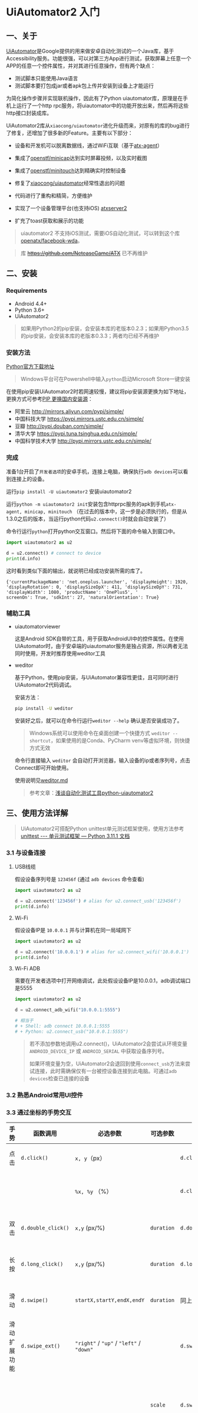 # UiAutomator2 入门

## 一、关于

[UiAutomator](https://developer.android.com/training/testing/ui-automator.html)是Google提供的用来做安卓自动化测试的一个Java库，基于Accessibility服务。功能很强，可以对第三方App进行测试，获取屏幕上任意一个APP的任意一个控件属性，并对其进行任意操作，但有两个缺点：

- 测试脚本只能使用Java语言  
- 测试脚本要打包成jar或者apk包上传并安装到设备上才能运行  

为简化操作步骤并实现联机操作，因此有了Python uiautomator库，原理是在手机上运行了一个http rpc服务，将uiautomator中的功能开放出来，然后再将这些http接口封装成库。  

UiAutomator2库从`xiaocong/uiautomator`进化升级而来，对原有的库的bug进行了修复，还增加了很多新的Feature。主要有以下部分：

- 设备和开发机可以脱离数据线，通过WiFi互联（基于[atx-agent](https://github.com/openatx/atx-agent)）

- 集成了[openstf/minicap](https://github.com/openstf/minicap)达到实时屏幕投频，以及实时截图

- 集成了[openstf/minitouch](https://github.com/openstf/minitouch)达到精确实时控制设备

- 修复了[xiaocong/uiautomator](https://github.com/xiaocong/uiautomator)经常性退出的问题

- 代码进行了重构和精简，方便维护

- 实现了一个设备管理平台(也支持iOS) [atxserver2](https://github.com/openatx/atxserver2)

- 扩充了toast获取和展示的功能

> uiautomator2 不支持iOS测试，需要iOS自动化测试，可以转到这个库 [openatx/facebook-wda](https://github.com/openatx/facebook-wda)。

> 库 ~~<https://github.com/NeteaseGame/ATX>~~ 已不再维护  

## 二、安装

### Requirements

- Android 4.4+
- Python 3.6+
- UiAutomator2

> 如果用Python2的pip安装，会安装本库的老版本0.2.3；如果用Python3.5的pip安装，会安装本库的老版本0.3.3；两者均已经不再维护  

### 安装方法

[Python官方下载地址](https://www.python.org/downloads/)  

> Windows平台可在Powershell中输入`python`启动Microsoft Store一键安装  

在使用pip安装UiAutomator2时若网速较慢，建议将pip安装源更换为如下地址，更换方式可参考[PIP 更换国内安装源](https://blog.csdn.net/yuzaipiaofei/article/details/80891108)：
- 阿里云 http://mirrors.aliyun.com/pypi/simple/ 
- 中国科技大学 https://pypi.mirrors.ustc.edu.cn/simple/ 
- 豆瓣 http://pypi.douban.com/simple/ 
- 清华大学 https://pypi.tuna.tsinghua.edu.cn/simple/ 
- 中国科学技术大学 http://pypi.mirrors.ustc.edu.cn/simple/

### 完成

准备1台开启了`开发者选项`的安卓手机，连接上电脑，确保执行`adb devices`可以看到连接上的设备。

运行`pip install -U uiautomator2` 安装uiautomator2

运行`python -m uiautomator2 init`安装包含httprpc服务的apk到手机`atx-agent, minicap, minitouch` （在过去的版本中，这一步是必须执行的，但是从1.3.0之后的版本，当运行python代码`u2.connect()`时就会自动安装了）

命令行运行`python`打开python交互窗口。然后将下面的命令输入到窗口中。

```python
import uiautomator2 as u2

d = u2.connect() # connect to device
print(d.info)
```

这时看到类似下面的输出，就说明已经成功安装所需的库了。

```
{'currentPackageName': 'net.oneplus.launcher', 'displayHeight': 1920, 'displayRotation': 0, 'displaySizeDpX': 411, 'displaySizeDpY': 731, 'displayWidth': 1080, 'productName': 'OnePlus5', '
screenOn': True, 'sdkInt': 27, 'naturalOrientation': True}
```

### 辅助工具

- uiautomatorviewer

  这是Android SDK自带的工具，用于获取AndroidUI中的控件属性。在使用UiAutomator时，由于安卓端的uiautomator服务是独占资源，所以两者无法同时使用，开发时推荐使用weditor工具

- weditor

  基于Python，使用pip安装，与UiAutomator兼容性更佳，且可同时进行UiAutomator2代码调试。

  安装方法：

  ```bash
  pip install -U weditor
  ```

  安装好之后，就可以在命令行运行`weditor --help` 确认是否安装成功了。

  > Windows系统可以使用命令在桌面创建一个快捷方式 `weditor --shortcut`，如果使用的是Conda、PyCharm venv等虚拟环境，则快捷方式无效

  命令行直接输入 `weditor` 会自动打开浏览器，输入设备的ip或者序列号，点击Connect即可开始使用。

  使用说明见[weditor.md](weditor.md)
  
  >  参考文章：[浅谈自动化测试工具python-uiautomator2](https://testerhome.com/topics/11357)



## 三、使用方法详解

> UiAutomator2可搭配Python unittest单元测试框架使用，使用方法参考[unittest --- 单元测试框架 — Python 3.11.1 文档](https://docs.python.org/zh-cn/3/library/unittest.html)



### 3.1 与设备连接

1. USB线缆

   假设设备序列号是 `123456f` (通过 `adb devices` 命令查看)

   ```python
   import uiautomator2 as u2
   
   d = u2.connect('123456f') # alias for u2.connect_usb('123456f')
   print(d.info)
   ```

2. Wi-Fi

   假设设备IP是 `10.0.0.1` 并与计算机在同一局域网下

   ```python
   import uiautomator2 as u2
   
   d = u2.connect('10.0.0.1') # alias for u2.connect_wifi('10.0.0.1')
   print(d.info)
   ```

3. Wi-Fi ADB

   需要在开发者选项中打开网络调试，此处假设设备IP是10.0.0.1，adb调试端口是5555

   ```python
   import uiautomator2 as u2
   
   d = u2.connect_adb_wifi("10.0.0.1:5555")
   
   # 相当于
   # + Shell: adb connect 10.0.0.1:5555
   # + Python: u2.connect_usb("10.0.0.1:5555")
   ```
   > 若不添加参数地调用u2.connect()，UiAutomator2会尝试从环境变量`ANDROID_DEVICE_IP` 或 `ANDROID_SERIAL` 中获取设备序列号。
   >
   > 如果环境变量为空，UiAutomator2会退回到使用`connect_usb`方法来尝试连接，此时需确保仅有一台被控设备连接到此电脑。可通过`adb devices`检查已连接的设备



### 3.2 熟悉Android常用UI控件



### 3.3 通过坐标的手势交互

| 手势         | 函数调用           | 必选参数                                 | 可选参数   | 示例                                                     | 补充                                  |
| ------------ | ------------------ | ---------------------------------------- | ---------- | -------------------------------------------------------- | ------------------------------------- |
| 点击         | `d.click()`        | `x, y`（px）                             |            | `d.click(50, 100)`                                       | 物理像素点定位                        |
|              |                    | `%x, %y` （%）                           |            | `d.click(0.1, 0.2)`                                      | 百分比定位，基于屏幕大小              |
| 双击         | `d.double_click()` | `x,y` (px/%)                             | `duration` | `d.double_click(50, 100, 0.2)`                           | 默认点击间隔为100ms                   |
| 长按         | `d.long_click()`   | `x,y` (px/%)                             | `duration` | `d.long_click(50, 100, duration=0.5)`                    | 默认持续时间为500ms                   |
| 滑动         | `d.swipe()`        | `startX,startY,endX,endY`                | `duration` | 同上                                                     | 默认持续时间为500ms                   |
| 滑动扩展功能 | `d.swipe_ext()`    | `"right"` / `"up"` / `"left"` / `"down"` |            | `d.swipe_ext("up")`                                      | 上划                                  |
|              |                    |                                          | `scale`    | `d.swipe_ext("up", scale=0.9)`                           | 默认滑动距离为屏幕高度（宽度）的90%   |
|              |                    |                                          | `box`      | `d.swipe_ext("up", box=(0,0,100,100))`                   | 在 (0,0) -> (100, 100) 这个区域做滑动 |
| 按住并拖动   | `d.drag()`         | `startX,startY,endX,endY`                | `duration` | `d.drag(0,0,100,100,duration=0.5)``d.drag(0,0,100,100)`  | 默认执行时长为0.5秒                   |
| 九宫格解锁   | `d.swipe_points()` | 由点坐标（元组/列表，px/%）组成的列表    | `duration` | `d.swipe_points([(0, 0), (100, 100), (200, 200)], 0.5))` | 默认执行时长为0.5秒                   |



### 3.4 控件定位

#### 支持的选择器

ui2支持 android 中 UiSelector 类中的所有定位方式，详细可以在这个网址查看：https://developer.android.com/reference/android/support/test/uiautomator/UiSelector

整体内容如下,所有的属性可以通过weditor查看到。

| 名称                  | 描述                                            |
| --------------------- | ----------------------------------------------- |
| text                  | text是指定文本的元素                            |
| textContains          | text中包含有指定文本的元素                      |
| textMatches           | text符合指定正则的元素                          |
| textStartsWith        | text以指定文本开头的元素                        |
| className             | className是指定类名的元素                       |
| classNameMatches      | className类名符合指定正则的元素                 |
| description           | description是指定文本的元素                     |
| descriptionContains   | description中包含有指定文本的元素               |
| descriptionMatches    | description符合指定正则的元素                   |
| descriptionStartsWith | description以指定文本开头的元素                 |
| checkable             | 可检查的元素，参数为True，False                 |
| checked               | 已选中的元素，通常用于复选框，参数为True，False |
| clickable             | 可点击的元素，参数为True，False                 |
| longClickable         | 可长按的元素，参数为True，False                 |
| scrollable            | 可滚动的元素，参数为True，False                 |
| enabled               | 已激活的元素，参数为True，False                 |
| focusable             | 可聚焦的元素，参数为True，False                 |
| focused               | 获得了焦点的元素，参数为True，False             |
| selected              | 当前选中的元素，参数为True，False               |
| packageName           | packageName为指定包名的元素                     |
| packageNameMatches    | packageName为符合正则的元素                     |
| resourceId            | resourceId为指定内容的元素                      |
| resourceIdMatches     | resourceId为符合指定正则的元素                  |

#### 选择器定位示例

```element = d(上述列表中的属性=字符串值)```

例：```element = d(resourceId="com.google.android.dialer:id/dialpad_fab")```

> 返回类型为 `<class 'uiautomator2._selector.UiObject'>`
>
> 例如`<uiautomator2._selector.UiObject object at 0x000001D938F596D0>` (即使找不到元素也返回值)

#### 判断控件是否存在

```d(上述列表中的属性=字符串值).exists()```

> 返回类型为bool型



### 3.5 高级控件定位

#### 子元素定位

`d(上述列表中的属性=字符串值).child()`

`d(上述列表中的属性=字符串值).child_by_text()`

`d(上述列表中的属性=字符串值).child_by_description()`

`d(上述列表中的属性=字符串值).child_by_instance()`

例：

```python
# 查找类名为android.widget.ListView下的Bluetooth元素
d(className="android.widget.ListView").child(text="Bluetooth")
```

> `child_by_description` 用于找到具有特定description的子元素, 其他参数与`child_by_text`相同.

> `child_by_instance` is to find children with has a child UI element anywhere
> within its sub hierarchy that is at the instance specified. It is performed
> on visible views **without scrolling**.



#### 兄弟元素定位

`d(上述列表中的属性=字符串值).sibling()`

```python
# 查找与text属性为“Google”的同一级别、类名为android.widget.ImageView的元素
d(text="Google").sibling(className="android.widget.ImageView")
```



#### 相对位置定位

相对定位支持`left, right, top, bottom`即在某个元素的前后左右

```python
d(A).left(B)  # 选择A左边的B
d(A).right(B)  # 选择A右边的B
d(A).up(B)  # 选择A上边的B
d(A).down(B)  # 选择A下边的B

# 选择 WIFI 右边的开关按钮
d(text='Wi‑Fi').right(resourceId='android:id/widget_frame')
```



#### 多属性定位

在定位控件时添加多个属性参数即可

```python
d(className="android.widget.ImageView", resourceId="xxxxxxxx")
```



#### 链式定位

```python
d(className="android.widget.ListView", resourceId="android:id/list") \
  .child_by_text("Wi‑Fi", className="android.widget.LinearLayout") \
  .child(className="android.widget.Switch") \
  .click()
```



#### 多个相同属性控件定位

有时屏幕可能包含多个具有相同属性的控件，例如text属性，那么必须使用选择器中的 "instance"属性来选择一个合格的实例，如下所示。

```python
d(text="Add new", instance=0)  # which means the first instance with text "Add new"
```

此外，uiautomator2提供了一个类似列表的API（类似于jQuery）：

```python
# 获取当前屏幕上text属性为“Add new”的元素的数量
d(text="Add new").count

# 同上
len(d(text="Add new"))

# 通过索引获取instance
d(text="Add new")[0]
d(text="Add new")[1]
...

# 迭代器（iterator）
for view in d(text="Add new"):
    view.info
```

>  **注**: 在结果列表中游走查找时必须保持屏幕显示不变，否则会产生“找不到元素”的错误。（When using selectors in a code block that walk through the result list, you must ensure that the UI elements on the screen keep unchanged. Otherwise, when Element-Not-Found error could occur when iterating through the list.）



#### XPATH定位

Java uiautoamtor中默认是不支持xpath的，所以这里属于扩展的一个功能。速度不是这么的快。

详情见[XPATH.md](XPATH.md)

例: 其中一个节点（Android控件）的内容为：

```xml
<android.widget.TextView
  index="2"
  text="05:19"
  resource-id="com.netease.cloudmusic:id/qf"
  package="com.netease.cloudmusic"
  content-desc=""
  checkable="false" checked="false" clickable="false" enabled="true" focusable="false" focused="false"
  scrollable="false" long-clickable="false" password="false" selected="false" visible-to-user="true"
  bounds="[957,1602][1020,1636]" />
```

xpath定位和使用方法

> 有些属性的名字有修改需要注意

```
description -> content-desc
resourceId -> resource-id
```

常见用法

```python
# wait exists 10s
d.xpath("//android.widget.TextView").wait(10.0)

# find and click
d.xpath("//*[@content-desc='分享']").click()

# check exists
if d.xpath("//android.widget.TextView[contains(@text, 'Se')]").exists:
    print("exists")
    
# get all text-view text, attrib and center point
for elem in d.xpath("//android.widget.TextView").all():
    print("Text:", elem.text)
    # Dictionary eg: 
    # {'index': '1', 'text': '999+', 'resource-id': 'com.netease.cloudmusic:id/qb', ......}
    print("Attrib:", elem.attrib)
    # Coordinate eg: (100, 200)
    print("Position:", elem.center())
```



### 3.6 控件交互

#### 获取控件信息

| 方法             | 描述                 | 返回类型 | 备注             | 示例                                                         |
| ---------------- | -------------------- | -------- | ---------------- | ------------------------------------------------------------ |
| exists()         | 判断元素是否存在     | bool     | @property        | `e_ex = d(text="abc").exists`                                |
| info()           | 返回元素的所有信息   | dict     | @property        | `e_info = d(text="abc").info`                                |
| get_text()       | 返回元素文本         | str      |                  | `e_text = d(text="abc").get_text()`                          |
| set_text("text") | 设置元素文本         | None     |                  | `d(text="abc").set_text("text")`                             |
| clear_text()     | 清空元素文本         | None     |                  | `d(text="abc").clear_text()`                                 |
| center()         | 返回元素的中心点位置 | (x,y)    | 基于整个屏幕的点 | `e_center = d(text="abc").center()`                          |
| screenshot()     | 获取控件的屏幕截图   |          |                  | `im = d(text="Settings").screenshot()`<br>`im.save("settings.jpg")` |

> @property表示将方法视为属性，可直接获取，例如`d(text="abc").exists` 而非 `d(text="abc").exists()`



#### 点击控件

```d(text="Settings").click()```

| 方法           | 参数(方括号表示可选) | 返回值 | 示例                                                   | 解释                                                         |
| -------------- | -------------------- | ------ | ------------------------------------------------------ | ------------------------------------------------------------ |
| click()        | [timeout]            |        | `d(text="Settings").click(timeout=10)`                 | 在10秒内等待控件出现。默认为0秒                              |
|                | [offset]             |        | `d(text="Settings").click(offset=(0.5, 0.5))`          | 参数值为二元组，表示点击的点在相对控件左上角的水平、垂直偏移值（百分比）。默认为控件中心点（0.5, 0.5） |
|                |                      |        | `d(text="Settings").click(offset=(0, 1))`              | 点击Settings控件的右上角                                     |
| click_exists() | [timeout]            |        | `d(text='Skip').click_exists(timeout=10.0)`            | 在10秒内存在时点击，默认超时0秒                              |
| click_gone()   | [maxentry]           | bool   | `d(text="Skip").click_gone(maxretry=10, interval=1.0)` | 不断点击直到消失。maxentry为点击次数                         |
|                | [interval]           |        |                                                        | interval为点击间隔                                           |
| long_click()   | [duration]           |        | `d(text="Settings").long_click(duration=3)`            | 按下的时长                                                   |
|                | [timeout]            |        | `d(text="Settings").long_click(timeout=3)`             | 等待控件出现的时长                                           |



#### 控件的手势交互

**拖拽**

将Settings拖拽到屏幕上(x, y)点处，拖拽时长为0.5s:

```python
d(text="Settings").drag_to(x, y, duration=0.5)
```

将Settings拖拽到Clock的中点处，拖拽时长为0.25s：

```python
d(text="Settings").drag_to(text="Clock", duration=0.25)
```



**滑动**

滑动支持四个方向,即上下左右（right/left/up/down）。

1 steps 大约是 5ms, 所以 20 steps 大约是 0.1s

```python
d(text="Settings").swipe("right")
d(text="Settings").swipe("left", steps=10)
```



**Two-point gesture from one point to another**

```python
d(text="Settings").gesture((sx1, sy1), (sx2, sy2), (ex1, ey1), (ex2, ey2))
```



**双指放大/缩小**

支持两种手势:

- `In`, 缩小
- `Out`, 放大

```python
# from edge to center.
d(text="Settings").pinch_in(percent=100, steps=10)
# from center to edge
d(text="Settings").pinch_out()
```

> 注意：pinch操作从Android 4.3开始支持



**等待，直到控件出现/消失**

```python
# wait until the ui object appears
d(text="Settings").wait(timeout=3.0) # return bool
# wait until the ui object gone
d(text="Settings").wait_gone(timeout=1.0)
```

> 默认等待时间是20s，详情见**global settings**



**滚动（待详细）**

Possible properties:

- `horiz`(水平滚动) or `vert`(垂直滚动)
- `forward` or `backward` or `toBeginning` or `toEnd`

```python
# fling forward(default) vertically(default) 
d(scrollable=True).fling()
# fling forward horizontally
d(scrollable=True).fling.horiz.forward()
# fling backward vertically
d(scrollable=True).fling.vert.backward()
# fling to beginning horizontally
d(scrollable=True).fling.horiz.toBeginning(max_swipes=1000)
# fling to end vertically
d(scrollable=True).fling.toEnd()
```



### 3.7 物理按键 

#### 按键

```python
d.press("home")  # 按”主页“键
d.press(0x07, 0x02)  # press keycode 0x07('0') with META ALT(0x02)
```

> 按键定义参见：[Android KeyEvnet(需科学上网)](https://developer.android.com/reference/android/view/KeyEvent.html)

目前可用的参数列表：

- home

- back

- menu

- recent (recent apps)

  

- left

- right

- up

- down

- center

  

- search

- enter

- delete ( or del)

- volume_up

- volume_down

- volume_mute

- camera

- power

### 3.8 Watcher

### 3.9 执行Shell命令

### 3.10 获取设备信息

### 3.11 控制屏幕

#### 灭屏/亮屏

```python
d.screen_on() # turn on the screen
d.screen_off() # turn off the screen
```



#### 锁定/解锁

```python
d.unlock()
```

> unlock()与如下行为相同
> 1. 启动activity: com.github.uiautomator.ACTION_IDENTIFY
> 2. 按下 "home" 键

#### 获取屏幕状态

`d.info`返回一个字典

```python
d.info.get('screenOn')
d.info['screenOn']
```

> 仅在Android >= 4.4版本上支持



#### 屏幕旋转  

获取当前旋转方向：  

| 方法                          | 返回类型 | 返回值       |
| ----------------------------- | -------- | ------------ |
| `orientation = d.orientation` | 字符串   | "natural"    |
|                               |          | "left"       |
|                               |          | "right"      |
|                               |          | "upsidedown" |

设置旋转方向，设置时会自动关闭自动旋转：

可用的方向参数:

-   `natural` or `n`
-   `left` or `l`
-   `right` or `r`
-   `upsidedown` or `u` (can not be set)

```python
d.set_orientation('l') # or "left"
d.set_orientation("l") # or "left"
d.set_orientation("r") # or "right"
d.set_orientation("n") # or "natural"
```

> 注："upsidedown" 仅支持 Android >= 4.3

单独控制自动旋转：

```python
# 关闭自动旋转
d.freeze_rotation()
# 打开自动旋转
d.freeze_rotation(False)
```





### 3.12 应用管理

### 3.13 杂项

#### 屏幕截图

#### 屏幕录制

#### 获取Toast

#### 获取UI hierarchy

